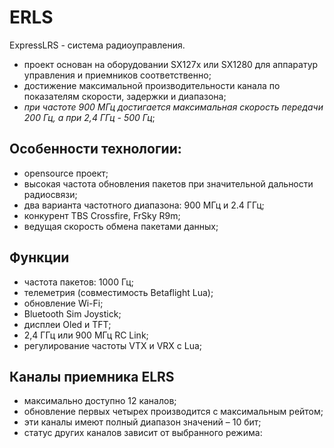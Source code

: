 # ERLS

ExpressLRS - система радиоуправления.

- проект основан на оборудовании SX127x или SX1280 для аппаратур управления и приемников соответственно;
- достижение максимальной производительности канала по показателям скорости, задержки и диапазона;
- *при частоте 900 МГц достигается максимальная скорость передачи 200 Гц, а при 2,4 ГГц - 500 Гц*;

## Особенности технологии:

- opensource проект;
- высокая частота обновления пакетов при значительной дальности радиосвязи;
- два варианта частотного диапазона: 900 МГц и 2.4 ГГц;
- конкурент TBS Crossfire, FrSky R9m;
- ведущая скорость обмена пакетами данных;

## Функции

- частота пакетов: 1000 Гц;
- телеметрия (совместимость Betaflight Lua);
- обновление Wi-Fi;
- Bluetooth Sim Joystick;
- дисплеи Oled и TFT;
- 2,4 ГГц или 900 МГц RC Link;
- регулирование частоты VTX и VRX с Lua;

## Каналы приемника ELRS

- максимально доступно 12 каналов; 
- обновление первых четырех производится с максимальным рейтом; 
- эти каналы имеют полный диапазон значений – 10 бит;
- статус других каналов зависит от выбранного режима:
